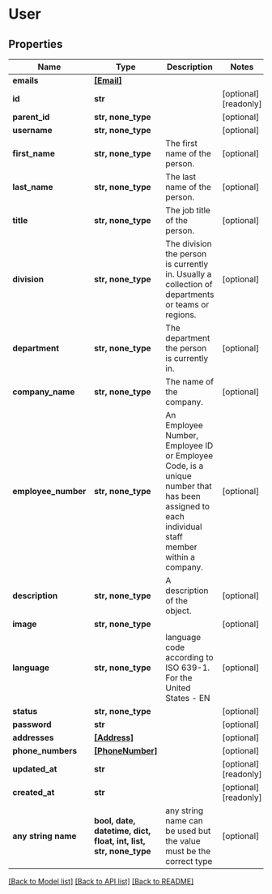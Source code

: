# User


## Properties
Name | Type | Description | Notes
------------ | ------------- | ------------- | -------------
**emails** | [**[Email]**](Email.md) |  | 
**id** | **str** |  | [optional] [readonly] 
**parent_id** | **str, none_type** |  | [optional] 
**username** | **str, none_type** |  | [optional] 
**first_name** | **str, none_type** | The first name of the person. | [optional] 
**last_name** | **str, none_type** | The last name of the person. | [optional] 
**title** | **str, none_type** | The job title of the person. | [optional] 
**division** | **str, none_type** | The division the person is currently in. Usually a collection of departments or teams or regions. | [optional] 
**department** | **str, none_type** | The department the person is currently in. | [optional] 
**company_name** | **str, none_type** | The name of the company. | [optional] 
**employee_number** | **str, none_type** | An Employee Number, Employee ID or Employee Code, is a unique number that has been assigned to each individual staff member within a company. | [optional] 
**description** | **str, none_type** | A description of the object. | [optional] 
**image** | **str, none_type** |  | [optional] 
**language** | **str, none_type** | language code according to ISO 639-1. For the United States - EN | [optional] 
**status** | **str, none_type** |  | [optional] 
**password** | **str** |  | [optional] 
**addresses** | [**[Address]**](Address.md) |  | [optional] 
**phone_numbers** | [**[PhoneNumber]**](PhoneNumber.md) |  | [optional] 
**updated_at** | **str** |  | [optional] [readonly] 
**created_at** | **str** |  | [optional] [readonly] 
**any string name** | **bool, date, datetime, dict, float, int, list, str, none_type** | any string name can be used but the value must be the correct type | [optional]

[[Back to Model list]](../../README.md#documentation-for-models) [[Back to API list]](../../README.md#documentation-for-api-endpoints) [[Back to README]](../../README.md)


